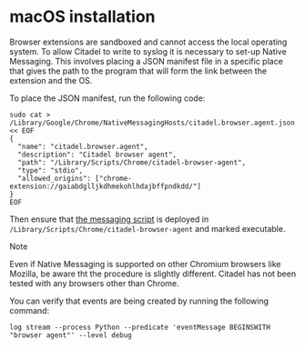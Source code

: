 # macOS installation

Browser extensions are sandboxed and cannot access the local operating system. To allow Citadel to write to syslog it is necessary to set-up Native Messaging. This involves placing a JSON manifest file in a specific place that gives the path to the program that will form the link between the extension and the OS.

To place the JSON manifest, run the following code:
```
sudo cat > /Library/Google/Chrome/NativeMessagingHosts/citadel.browser.agent.json << EOF
{
  "name": "citadel.browser.agent",
  "description": "Citadel browser agent",
  "path": "/Library/Scripts/Chrome/citadel-browser-agent",
  "type": "stdio",
  "allowed_origins": ["chrome-extension://gaiabdglljkdhmekohlhdajbffpndkdd/"]
}
EOF
```

Then ensure that [the messaging script](/bin/citadel-browser-agent) is deployed in `/Library/Scripts/Chrome/citadel-browser-agent` and marked executable.

> [!NOTE]  
> Even if Native Messaging is supported on other Chromium browsers like Mozilla, be aware tht the procedure is slightly different. Citadel has not been tested with any browsers other than Chrome.

You can verify that events are being created by running the following command:
```
log stream --process Python --predicate 'eventMessage BEGINSWITH "browser agent"' --level debug
```